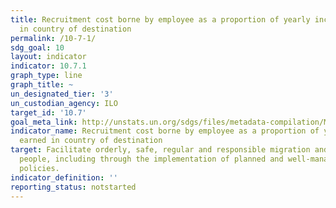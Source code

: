 ```yaml
---
title: Recruitment cost borne by employee as a proportion of yearly income earned
  in country of destination
permalink: /10-7-1/
sdg_goal: 10
layout: indicator
indicator: 10.7.1
graph_type: line
graph_title: ~
un_designated_tier: '3'
un_custodian_agency: ILO
target_id: '10.7'
goal_meta_link: http://unstats.un.org/sdgs/files/metadata-compilation/Metadata-Goal-10.pdf
indicator_name: Recruitment cost borne by employee as a proportion of yearly income
  earned in country of destination
target: Facilitate orderly, safe, regular and responsible migration and mobility of
  people, including through the implementation of planned and well-managed migration
  policies.
indicator_definition: ''
reporting_status: notstarted
---
```

